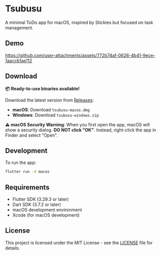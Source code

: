 # Tsubusu

A minimal ToDo app for macOS, inspired by Stickies but focused on task management.

## Demo

https://github.com/user-attachments/assets/772b74af-0626-4b41-9ece-1aaccb1ae112

## Download

**📦 Ready-to-use binaries available!**

Download the latest version from [Releases](https://github.com/ShinyaYoshida-biomet/tsubusu/releases):
- **macOS**: Download `tsubusu-macos.dmg`
- **Windows**: Download `tsubusu-windows.zip`

⚠️ **macOS Security Warning**: When you first open the app, macOS will show a security dialog. **DO NOT click "OK"**. Instead, right-click the app in Finder and select "Open".

## Development

To run the app:

```bash
flutter run -d macos
```

## Requirements

- Flutter SDK (3.29.3 or later)
- Dart SDK (3.7.2 or later)
- macOS development environment
- Xcode (for macOS development)


## License

This project is licensed under the MIT License - see the [LICENSE](LICENSE) file for details.

